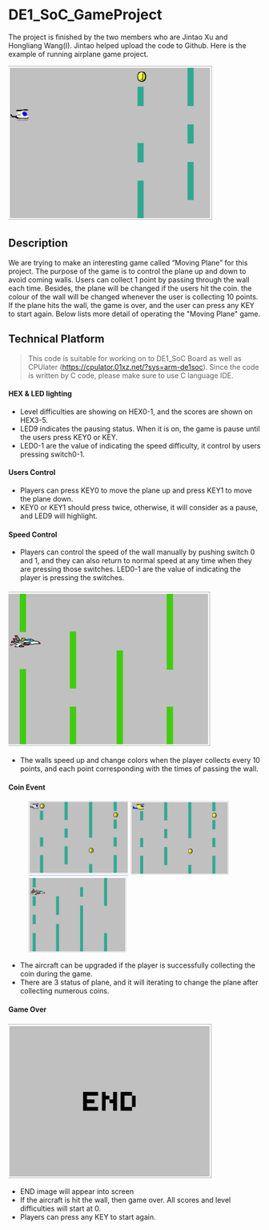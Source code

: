 # DE1_SoC_GameProject
The project is finished by the two members who are Jintao Xu and Hongliang Wang(I). Jintao helped upload the code to Github. Here is the example of running airplane game project. 

<img src="./img/1.PNG" />

## Description
We are trying to make an interesting game called “Moving Plane” for this project. The purpose of the game is to control the plane up and down to avoid coming walls. Users can collect 1 point by passing through the wall each time. Besides, the plane will be changed if the users hit the coin. the colour of the wall will be changed whenever the user is collecting 10 points. If the plane hits the wall, the game is over, and the user can press any KEY to start again. Below lists more detail of operating the "Moving Plane" game.



## Technical  Platform

> This code is suitable for working on to DE1_SoC Board as well as CPUlater (https://cpulator.01xz.net/?sys=arm-de1soc). Since the code is written by C code, please make sure to use C language IDE.




#### HEX & LED lighting
* Level difficulties are showing on HEX0-1, and the scores are shown on 
  HEX3-5. 
*  LED9 indicates the pausing status. When it is on, the game is pause until the users press KEY0 or KEY.
* LED0-1 are the value of indicating the speed difficulty, it control by users pressing switch0-1. 

#### Users Control
* Players can press KEY0 to move the plane up and press KEY1 to move the plane down. 
* KEY0 or KEY1 should press twice, otherwise, it will consider as a pause, and LED9 will highlight.

#### Speed Control

* Players can control the speed of the wall manually by pushing switch 0 
and 1, and they can also return to normal speed at any time when they 
are pressing those switches. LED0-1 are the value of indicating the 
player is pressing the switches. 

<img src="./img/5.PNG" />

* The walls speed up and change colors when the player collects every 
10 points, and each point corresponding with the times of passing the 
wall. 

#### Coin Event

<figure class="third">
    <img src="./img/2.PNG" width="200" height="150"> </img>
    <img src="./img/3.PNG" width="200" height="150"> </img>
    <img src="./img/6.PNG" width="200" height="150"> </img>
</figure>




* The aircraft can be upgraded if the player is successfully collecting the 
  coin during the game. 
*  There are 3 status of plane, and it will iterating to change the plane after collecting numerous coins.

#### Game Over

<img src="./img/4.PNG"/>

* END image will appear into screen  
* If the aircraft is hit the wall, then game over. All scores and level difficulties will start at 0.
* Players can press any KEY to start again.


